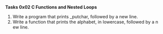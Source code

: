 **Tasks 0x02 C Functions and Nested Loops**
1.	Write a program that prints _putchar, followed by a new line.
2.	Write a function that prints the alphabet, in lowercase, followed by a n	ew line.
